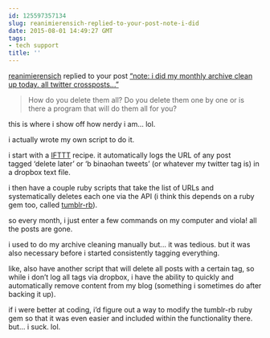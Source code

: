 ```yaml
---
id: 125597357134
slug: reanimierensich-replied-to-your-post-note-i-did
date: 2015-08-01 14:49:27 GMT
tags:
- tech support
title: ''
---
```

<span class="activity"><a class="js-hover-trigger-TumblelogPopover" href="http://reanimierensich.tumblr.com/" target="_blank">reanimierensich</a>
 replied to your post</span> <a href="http://b-binaohan.tumblr.com/post/125593892764/note-i-did-my-monthly-archive-clean-up-today-all"><span class="summary">“note: i did my monthly archive clean up today. all twitter crossposts...”</span></a><blockquote>How do you delete them all? Do you delete them one by one or is there a program that will do them all for you?</blockquote><p>this is where i show off how nerdy i am... lol.</p><p>i actually wrote my own script to do it.&nbsp;</p><p>i start with a <a href="ifttt.com">IFTTT</a>&nbsp;recipe. it automatically logs the URL of any post tagged&nbsp;‘delete later’ or&nbsp;‘b binaohan tweets’ (or whatever my twitter tag is) in a dropbox text file.&nbsp;</p><p>i then have a couple ruby scripts that take the list of URLs and systematically deletes each one via the API (i think this depends on a ruby gem too, called <a href="https://github.com/mwunsch/tumblr">tumblr-rb</a>).&nbsp;</p><p>so every month, i just enter a few commands on my computer and viola! all the posts are gone.&nbsp;</p><p>i used to do my archive cleaning manually but... it was tedious. but it was also necessary before i started consistently tagging everything.&nbsp;</p><p>like, also have another script that will delete all posts with a certain tag, so while i don’t log all tags via dropbox, i have the ability to quickly and automatically remove content from my blog (something i sometimes do after backing it up).&nbsp;</p><p>if i were better at coding, i’d figure out a way to modify the tumblr-rb ruby gem so that it was even easier and included within the functionality there. but... i suck. lol.</p>